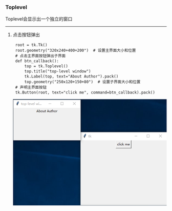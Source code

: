 ### Toplevel

Toplevel会显示出一个独立的窗口

---------------------------
1. 点击按钮弹出

        root = tk.Tk()
        root.geometry("320x240+400+200")  # 设置主界面大小和位置
        # 点击主界面按钮弹出子界面
        def btn_callback():
            top = tk.Toplevel()
            top.title("top-level window")
            tk.Label(top, text="About Author").pack()
            top.geometry("250x120+150+80")  # 设置子界面大小和位置
        # 声明主界面按钮
        tk.Button(root, text="click me", command=btn_callback).pack()
    
    ![](static/b70cba2b4932eb81680b524210a7f386.png)

